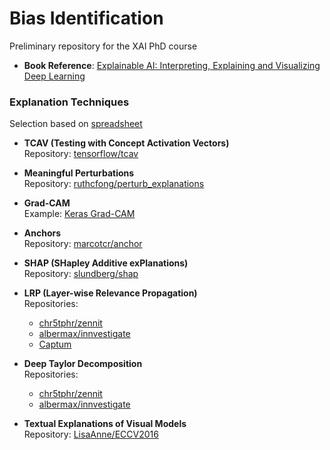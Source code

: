 # Bias Identification

Preliminary repository for the XAI PhD course

- **Book Reference**: [Explainable AI: Interpreting, Explaining and Visualizing Deep Learning](https://link.springer.com/book/10.1007/978-3-031-04083-2)

### Explanation Techniques
Selection based on [spreadsheet](https://docs.google.com/spreadsheets/d/1D41GaAqRkuMvUVMxbuyQux-gFpiGhWhEwc6pWi3HtDI/edit?gid=0#gid=0)

- **TCAV (Testing with Concept Activation Vectors)**  
  Repository: [tensorflow/tcav](https://github.com/tensorflow/tcav)

- **Meaningful Perturbations**  
  Repository: [ruthcfong/perturb_explanations](https://github.com/ruthcfong/perturb_explanations)

- **Grad-CAM**  
  Example: [Keras Grad-CAM](https://keras.io/examples/vision/grad_cam/)

- **Anchors**  
  Repository: [marcotcr/anchor](https://github.com/marcotcr/anchor)

- **SHAP (SHapley Additive exPlanations)**  
  Repository: [slundberg/shap](https://github.com/slundberg/shap)

- **LRP (Layer-wise Relevance Propagation)**  
  Repositories:  
  - [chr5tphr/zennit](https://github.com/chr5tphr/zennit)  
  - [albermax/innvestigate](https://github.com/albermax/innvestigate)
  - [Captum](https://github.com/pytorch/captum)

- **Deep Taylor Decomposition**  
  Repositories:  
  - [chr5tphr/zennit](https://github.com/chr5tphr/zennit)  
  - [albermax/innvestigate](https://github.com/albermax/innvestigate)

- **Textual Explanations of Visual Models**  
  Repository: [LisaAnne/ECCV2016](https://github.com/LisaAnne/ECCV2016)
